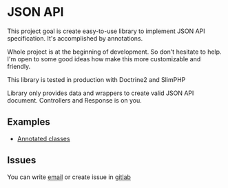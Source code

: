 # JSON API

This project goal is create easy-to-use library to implement JSON API specification.
It's accomplished by annotations.

Whole project is at the beginning of development. So don't hesitate to help.
I'm open to some good ideas how make this more customizable and friendly.

This library is tested in production with Doctrine2 and SlimPHP

Library only provides data and wrappers to create valid JSON API document. Controllers and Response is on you.

## Examples
- [Annotated classes](/test-resources/valid)

## Issues

You can write [email](mailto://incoming+bednic-json-api-10827057-issue-@incoming.gitlab.com) or
create issue in [gitlab](https://gitlab.com/bednic/json-api/issues)
